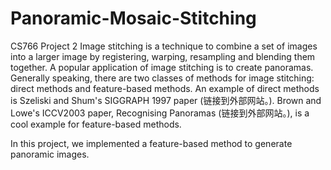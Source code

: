 # Panoramic-Mosaic-Stitching
CS766 Project 2
Image stitching is a technique to combine a set of images into a larger image by registering, warping, resampling and blending them together. A popular application of image stitching is to create panoramas. Generally speaking, there are two classes of methods for image stitching: direct methods and feature-based methods. An example of direct methods is Szeliski and Shum's SIGGRAPH 1997 paper (链接到外部网站。). Brown and Lowe's ICCV2003 paper, Recognising Panoramas (链接到外部网站。), is a cool example for feature-based methods.

In this project, we implemented a feature-based method to generate panoramic images. 
